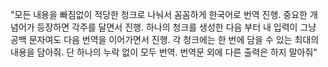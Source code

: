 "모든 내용을 빠짐없이 적당한 청크로 나눠서 꼼꼼하게 한국어로 번역 진행. 중요한 개념어가 등장하면 각주를 달면서 진행. 하나의 청크를 생성한 다음 부터 내 입력이 그냥 공백 문자여도 다음 번역을 이어가면서 진행. 각 청크에는 한 번에 담을 수 있는 최대의 내용을 담아줘. 단 하나의 누락 없이 모두 번역. 번역문 외에 다른 출력은 하지 말아줘"